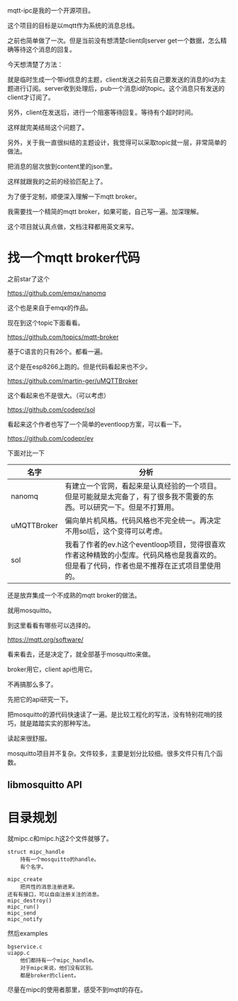 mqtt-ipc是我的一个开源项目。

这个项目的目标是以mqtt作为系统的消息总线。

之前也简单做了一次。但是当前没有想清楚client向server get一个数据，怎么精确等待这个消息的回复。

今天想清楚了方法：

就是临时生成一个带id信息的主题，client发送之前先自己要发送的消息的id为主题进行订阅。server收到处理后，pub一个消息id的topic。这个消息只有发送的client才订阅了。

另外，client在发送后，进行一个阻塞等待回复。等待有个超时时间。

这样就完美结局这个问题了。

另外，关于我一直很纠结的主题设计，我觉得可以采取topic就一层，非常简单的做法。

把消息的层次放到content里的json里。

这样就跟我的之前的经验匹配上了。

为了便于定制，顺便深入理解一下mqtt broker。

我需要找一个精简的mqtt broker，如果可能，自己写一遍。加深理解。

这个项目就认真点做，文档注释都用英文来写。

# 找一个mqtt broker代码

之前star了这个

https://github.com/emqx/nanomq

这个也是来自于emqx的作品。

现在到这个topic下面看看。

https://github.com/topics/mqtt-broker

基于C语言的只有26个。都看一遍。

这个是在esp8266上跑的。但是代码看起来也不少。

https://github.com/martin-ger/uMQTTBroker

这个看起来也不是很大。（可以考虑）

https://github.com/codepr/sol

看起来这个作者也写了一个简单的eventloop方案，可以看一下。

https://github.com/codepr/ev

下面对比一下

| 名字        | 分析                                                         |
| ----------- | ------------------------------------------------------------ |
| nanomq      | 有建立一个官网，看起来是认真经验的一个项目。但是可能就是太完备了，有了很多我不需要的东西。可以研究一下。但是不打算用。 |
| uMQTTBroker | 偏向单片机风格。代码风格也不完全统一。再决定不用sol后，这个变得可以考虑。 |
| sol         | 我看了作者的ev.h这个eventloop项目，觉得很喜欢作者这种精致的小型库。代码风格也是我喜欢的。但是看了代码，作者也是不推荐在正式项目里使用的。 |

还是放弃集成一个不成熟的mqtt broker的做法。

就用mosquitto。

到这里看看有哪些可以选择的。

https://mqtt.org/software/



看来看去，还是决定了，就全部基于mosquitto来做。

broker用它，client api也用它。

不再搞那么多了。

先把它的api研究一下。

把mosquitto的源代码快速读了一遍。是比较工程化的写法，没有特别花哨的技巧，就是踏踏实实的那种写法。

读起来很舒服。

mosquitto项目并不复杂。文件较多，主要是划分比较细。很多文件只有几个函数。



## libmosquitto API

# 目录规划

就mipc.c和mipc.h这2个文件就够了。

```
struct mipc_handle
	持有一个mosquitto的handle。
	有个名字。
	
mipc_create
	把共性的消息注册进来。
还有有接口，可以自由注册关注的消息。
mipc_destroy()
mipc_run()
mipc_send
mipc_notify

```

然后examples

```
bgservice.c
uiapp.c
	他们都持有一个mipc_handle。
	对于mipc来说，他们没有区别。
	都是broker的client。
```

尽量在mipc的使用者那里，感受不到mqtt的存在。

